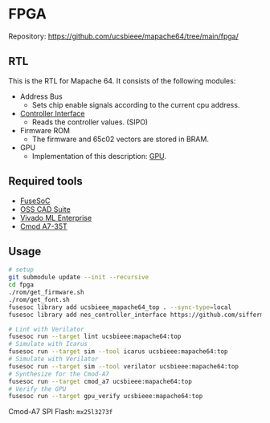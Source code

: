 
<!-- fpga/README.md -->

# FPGA

Repository: <https://github.com/ucsbieee/mapache64/tree/main/fpga/>

## RTL

This is the RTL for Mapache 64. It consists of the following modules:

* Address Bus
  * Sets chip enable signals according to the current cpu address.
* [Controller Interface](https://github.com/sifferman/nes_controller_interface)
  * Reads the controller values. (SIPO)
* Firmware ROM
  * The firmware and 65c02 vectors are stored in BRAM.
* GPU
  * Implementation of this description: [GPU](https://mapache64.ucsbieee.org/guides/gpu/).

## Required tools

* [FuseSoC](https://github.com/olofk/fusesoc)
* [OSS CAD Suite](https://github.com/YosysHQ/oss-cad-suite-build)
* [Vivado ML Enterprise](https://www.xilinx.com/products/design-tools/vivado.html)
* [Cmod A7-35T](https://store.digilentinc.com/cmod-a7-breadboardable-artix-7-fpga-module/)

## Usage

```bash
# setup
git submodule update --init --recursive
cd fpga
./rom/get_firmware.sh
./rom/get_font.sh
fusesoc library add ucsbieee_mapache64_top . --sync-type=local
fusesoc library add nes_controller_interface https://github.com/sifferman/nes_controller_interface --sync-type=git

# Lint with Verilator
fusesoc run --target lint ucsbieee:mapache64:top
# Simulate with Icarus
fusesoc run --target sim --tool icarus ucsbieee:mapache64:top
# Simulate with Verilator
fusesoc run --target sim --tool verilator ucsbieee:mapache64:top
# Synthesize for the Cmod-A7
fusesoc run --target cmod_a7 ucsbieee:mapache64:top
# Verify the GPU
fusesoc run --target gpu_verify ucsbieee:mapache64:top
```

Cmod-A7 SPI Flash: `mx25l3273f`
